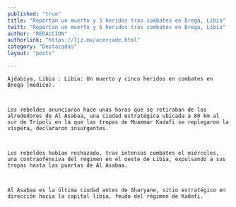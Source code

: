 ```yaml
---
published: "true"
title: "Reportan un muerto y 5 heridos tras combates en Brega, Libia"
twitt: "Reportan un muerto y 5 heridos tras combates en Brega, Libia"
author: "REDACCION"
authorlink: "https://ljz.mx/acercade.html"
category: "Destacadas"
layout: "posts"

---
```



  
    Ajdabiya, Libia : Libia: Un muerto y cinco heridos en combates en Brega (médico).
  
  
  
    Los rebeldes anunciaron hace unas horas que se retiraban de los alrededores de Al Asabaa, una ciudad estratégica ubicada a 80 km al sur de Trípoli en la que las tropas de Muammar Kadafi se replegaron la víspera, declararon insurgentes.
  
  
  
    Los rebeldes habían rechazado, tras intensos combates el miércoles, una contraofensiva del régimen en el oeste de Libia, expulsando a sus tropas hasta las puertas de Al Asabaa.
  
  
  
    Al Asabaa es la última ciudad antes de Gharyane, sitio estratégico en dirección hacia la capital libia, feudo del régimen de Kadafi.
  

